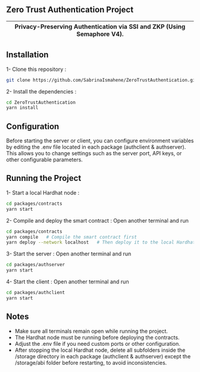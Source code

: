 ## Zero Trust Authentication Project

| Privacy-Preserving Authentication via SSI and ZKP (Using Semaphore V4). |
| ----------------------------------------------------------------------- |

## Installation

1- Clone this repository :

```bash
git clone https://github.com/SabrinaIsmahene/ZeroTrustAuthentication.git
```

2- Install the dependencies :

```bash
cd ZeroTrustAuthentication
yarn install
```

## Configuration

Before starting the server or client, you can configure environment variables by editing the .env file located in each package (authclient & authserver).
This allows you to change settings such as the server port, API keys, or other configurable parameters.

## Running the Project

1- Start a local Hardhat node :

```bash
cd packages/contracts
yarn start
```

2- Compile and deploy the smart contract :
Open another terminal and run

```bash
cd packages/contracts
yarn compile   # Compile the smart contract first
yarn deploy --network localhost   # Then deploy it to the local Hardhat node
```

3- Start the server :
Open another terminal and run

```bash
cd packages/authserver
yarn start
```

4- Start the client :
Open another terminal and run

```bash
cd packages/authclient
yarn start
```

## Notes

- Make sure all terminals remain open while running the project.
- The Hardhat node must be running before deploying the contracts.
- Adjust the .env file if you need custom ports or other configuration.
- After stopping the local Hardhat node, delete all subfolders inside the /storage directory in each package (authclient & authserver) except the /storage/abi folder before restarting, to avoid inconsistencies.
